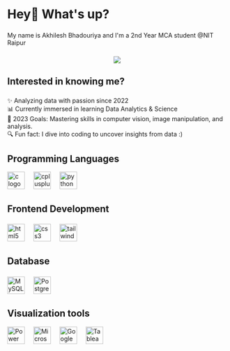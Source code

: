 <h1 align="left">Hey👋 What's up?</h1>

###

<p align="left">My name is Akhilesh Bhadouriya and I'm a 2nd Year MCA student @NIT Raipur</p>

###

<div align="center">
  <img  src="https://user-images.githubusercontent.com/31332352/119162644-9ec37580-ba28-11eb-8e73-b76149197a1e.gif"  />
</div>

###




<h2 align="left">Interested in knowing me?</h2>

###

<p align="left">✨ Analyzing data with passion since 2022<br>📊 Currently immersed in learning Data Analytics & Science<br>🎯 2023 Goals: Mastering skills in computer vision, image manipulation, and analysis.<br>🔍 Fun fact: I dive into coding to uncover insights from data :)</p>

###

<h2 align="left">Programming Languages</h2>
<div align="left">
  <img src="https://cdn.jsdelivr.net/gh/devicons/devicon/icons/c/c-original.svg" height="40" alt="c logo" />
  <img width="12" />
  <img src="https://cdn.jsdelivr.net/gh/devicons/devicon/icons/cplusplus/cplusplus-original.svg" height="40" alt="cplusplus logo" />
  <img width="12" />
  <img src="https://cdn.jsdelivr.net/gh/devicons/devicon/icons/python/python-original.svg" height="40" alt="python logo" />
</div>

###

<h2 align="left">Frontend Development</h2>

###
<div align="left">
  <img src="https://cdn.jsdelivr.net/gh/devicons/devicon/icons/html5/html5-original.svg" height="40" alt="html5 logo" />
  <img width="12" />
  <img src="https://cdn.jsdelivr.net/gh/devicons/devicon/icons/css3/css3-original.svg" height="40" alt="css3 logo" />
  <img width="12" />
  <img src="https://cdn.jsdelivr.net/gh/devicons/devicon/icons/tailwindcss/tailwindcss-original-wordmark.svg" height="40" alt="tailwindcss logo" />
</div>


###

<h2 align="left"> Database</h2>

###

<div align="left">
  <img src="https://cdn.jsdelivr.net/gh/devicons/devicon/icons/mysql/mysql-original.svg" height="40" alt="MySQL logo" />
  <img width="12" />
  <img src="https://cdn.jsdelivr.net/gh/devicons/devicon/icons/postgresql/postgresql-original.svg" height="40" alt="PostgreSQL logo" />
</div>


###
<h2 align="left"> Visualization tools</h2>
<div align="left">
  <img src="https://example.com/powerbi-logo.png" height="40" alt="Power BI logo" />
  <img width="12" />
  <img src="https://example.com/excel-logo.png" height="40" alt="Microsoft Excel logo" />
  <img width="12" />
  <img src="https://example.com/googlesheets-logo.png" height="40" alt="Google Sheets logo" />
  <img width="12" />
  <img src="https://example.com/tableau-logo.png" height="40" alt="Tableau logo" />
</div>


